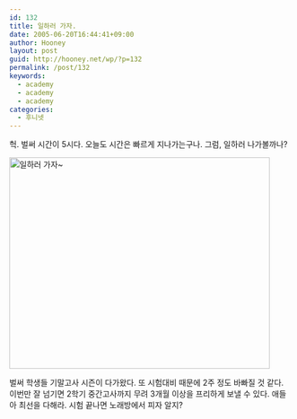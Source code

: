 ```yaml
---
id: 132
title: 일하러 가자.
date: 2005-06-20T16:44:41+09:00
author: Hooney
layout: post
guid: http://hooney.net/wp/?p=132
permalink: /post/132
keywords:
  - academy
  - academy
  - academy
categories:
  - 후니넷
---
```

헉. 벌써 시간이 5시다. 오늘도 시간은 빠르게 지나가는구나. 그럼, 일하러 나가볼까나?

<img src="/files/img/2006-06/fantahair_13.jpg" width="464" height="377" alt="일하러 가자~" /> 

벌써 학생들 기말고사 시즌이 다가왔다. 또 시험대비 때문에 2주 정도 바빠질 것 같다. 이번만 잘 넘기면 2학기 중간고사까지 무려 3개월 이상을 프리하게 보낼 수 있다. 애들아 최선을 다해라. 시험 끝나면 노래방에서 피자 알지?